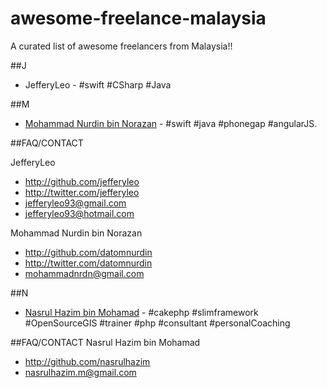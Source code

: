 # awesome-freelance-malaysia
A curated list of awesome freelancers from Malaysia!!

##J
* JefferyLeo - #swift #CSharp #Java

##M
* [Mohammad Nurdin bin Norazan](http://www.revivalx.com/my/) - #swift #java #phonegap #angularJS.

##FAQ/CONTACT

JefferyLeo
- http://github.com/jefferyleo
- http://twitter.com/jefferyleo
- jefferyleo93@gmail.com
- jefferyleo93@hotmail.com

Mohammad Nurdin bin Norazan

- http://github.com/datomnurdin
- http://twitter.com/datomnurdin
- mohammadnrdn@gmail.com

##N
* [Nasrul Hazim bin Mohamad](http://nasrulhazim.com) - #cakephp #slimframework #OpenSourceGIS #trainer #php #consultant #personalCoaching

##FAQ/CONTACT
Nasrul Hazim bin Mohamad

- http://github.com/nasrulhazim
- nasrulhazim.m@gmail.com

